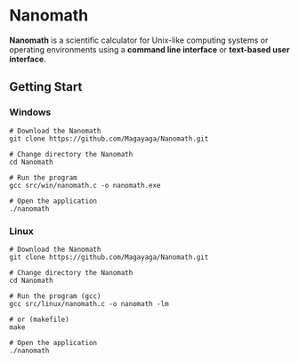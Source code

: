 # Nanomath

**Nanomath** is a scientific calculator for Unix-like computing systems or operating environments using a **command line interface** or **text-based user interface**.

## Getting Start

### Windows
```shell
# Download the Nanomath
git clone https://github.com/Magayaga/Nanomath.git

# Change directory the Nanomath
cd Nanomath

# Run the program
gcc src/win/nanomath.c -o nanomath.exe

# Open the application
./nanomath
```

### Linux
```shell
# Download the Nanomath
git clone https://github.com/Magayaga/Nanomath.git

# Change directory the Nanomath
cd Nanomath

# Run the program (gcc)
gcc src/linux/nanomath.c -o nanomath -lm

# or (makefile)
make

# Open the application
./nanomath
```